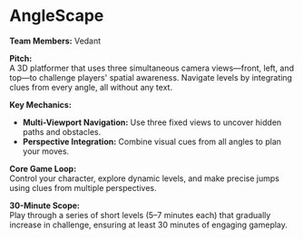 # AngleScape

**Team Members:** Vedant

**Pitch:**  
A 3D platformer that uses three simultaneous camera views—front, left, and top—to challenge players' spatial awareness. Navigate levels by integrating clues from every angle, all without any text.

**Key Mechanics:**  
* **Multi-Viewport Navigation:** Use three fixed views to uncover hidden paths and obstacles.
* **Perspective Integration:** Combine visual cues from all angles to plan your moves.

**Core Game Loop:**  
Control your character, explore dynamic levels, and make precise jumps using clues from multiple perspectives.

**30-Minute Scope:**  
Play through a series of short levels (5–7 minutes each) that gradually increase in challenge, ensuring at least 30 minutes of engaging gameplay.
